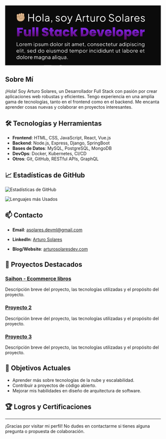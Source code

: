 

![Profile Banner](./img/head.png) <!-- Opcional: Añade un enlace a tu imagen de banner -->

## Sobre Mí

¡Hola! Soy Arturo Solares, un Desarrollador Full Stack con pasión por crear aplicaciones web robustas y eficientes. Tengo experiencia en una amplia gama de tecnologías, tanto en el frontend como en el backend. Me encanta aprender cosas nuevas y colaborar en proyectos interesantes.

## 🛠️ Tecnologías y Herramientas

- **Frontend**: HTML, CSS, JavaScript, React, Vue.js
- **Backend**: Node.js, Express, Django, SpringBoot
- **Bases de Datos**: MySQL, PostgreSQL, MongoDB
- **DevOps**: Docker, Kubernetes, CI/CD
- **Otros**: Git, GitHub, RESTful APIs, GraphQL

## 📈 Estadísticas de GitHub

![Estadísticas de GitHub](https://github-readme-stats.vercel.app/api?username=TU_USUARIO&show_icons=true&theme=radical)

![Lenguajes más Usados](https://github-readme-stats.vercel.app/api/top-langs/?username=TU_USUARIO&layout=compact&theme=radical)

## 📫 Contacto

- **Email**: asolares.devml@gmail.com
- **LinkedIn**: [Arturo Solares](https://www.linkedin.com/in/arturo-solares-527821195/)

- **Blog/Website**: [arturosolaresdev.com](https://mywebsite.com)

## 📝 Proyectos Destacados

### [Saihon - Ecommerce libros](https://www.linkedin.com/in/arturo-solares-527821195/)
Descripción breve del proyecto, las tecnologías utilizadas y el propósito del proyecto.

### [Proyecto 2](https://github.com/TU_USUARIO/proyecto2)
Descripción breve del proyecto, las tecnologías utilizadas y el propósito del proyecto.

### [Proyecto 3](https://github.com/TU_USUARIO/proyecto3)
Descripción breve del proyecto, las tecnologías utilizadas y el propósito del proyecto.

## 🚀 Objetivos Actuales

- Aprender más sobre tecnologías de la nube y escalabilidad.
- Contribuir a proyectos de código abierto.
- Mejorar mis habilidades en diseño de arquitectura de software.

## 🏆 Logros y Certificaciones

<!-- - Certificación en [Tecnología/Curso] por [Institución].
- [Otro logro relevante]. -->

---

¡Gracias por visitar mi perfil! No dudes en contactarme si tienes alguna pregunta o propuesta de colaboración.
